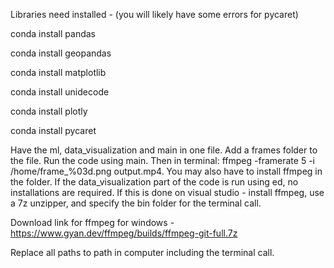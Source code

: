 Libraries need installed - (you will likely have some errors for pycaret)

conda install pandas

conda install geopandas

conda install matplotlib

conda install unidecode

conda install plotly

conda install pycaret

Have the ml, data_visualization and main in one file. Add a frames folder to the file.
Run the code using main. Then in terminal: ffmpeg -framerate 5 -i /home/frame_%03d.png output.mp4.
You may also have to install ffmpeg in the folder. If the data_visualization part of the code is run using ed, no installations are required.
If this is done on visual studio - install ffmpeg, use a 7z unzipper, and specify the bin folder for the terminal call.

Download link for ffmpeg for windows - 
https://www.gyan.dev/ffmpeg/builds/ffmpeg-git-full.7z

Replace all paths to path in computer including the terminal call.
